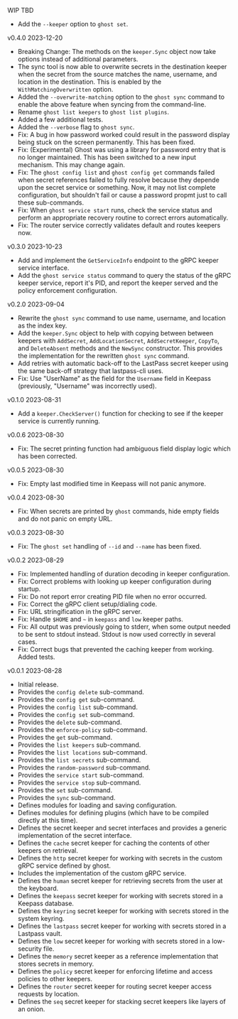 WIP  TBD

 * Add the `--keeper` option to `ghost set`.

v0.4.0  2023-12-20

 * Breaking Change: The methods on the `keeper.Sync` object now take options instead of additional parameters.
 * The sync tool is now able to overwrite secrets in the destination keeper when the secret from the source matches the name, username, and location in the destination. This is enabled by the `WithMatchingOverwritten` option.
 * Added the `--overwrite-matching` option to the `ghost sync` command to enable the above feature when syncing from the command-line.
 * Rename `ghost list keepers` to `ghost list plugins`.
 * Added a few additional tests.
 * Added the `--verbose` flag to `ghost sync`.
 * Fix: A bug in how password worked could result in the password display being stuck on the screen permanently. This has been fixed.
 * Fix: (Experimental) Ghost was using a library for password entry that is no longer maintained. This has been switched to a new input mechanism. This may change again.
 * Fix: The `ghost config list` and `ghost config get` commands failed when secret references failed to fully resolve because they depende upon the secret service or something. Now, it may not list  complete configuration, but shouldn't fail or cause a password propmt just to call these sub-commands.
 * Fix: When `ghost service start` runs, check the service status and perform an appropriate recovery routine to correct errors automatically.
 * Fix: The router service correctly validates default and routes keepers now.

v0.3.0  2023-10-23

 * Add and implement the `GetServiceInfo` endpoint to the gRPC keeper service interface.
 * Add the `ghost service status` command to query the status of the gRPC keeper service, report it's PID, and report the keeper served and the policy enforcement configuration.

v0.2.0  2023-09-04

 * Rewrite the `ghost sync` command to use name, username, and location as the index key.
 * Add the `keeper.Sync` object to help with copying between between keepers with `AddSecret`, `AddLocationSecret`, `AddSecretKeeper`, `CopyTo`, and `DeleteAbsent` methods and the `NewSync` constructor. This provides the implementation for the rewritten `ghost sync` command.
 * Add retries with automatic back-off to the LastPass secret keeper using the same back-off strategy that lastpass-cli uses.
 * Fix: Use "UserName" as the field for the `Username` field in Keepass (previously, "Username" was incorrectly used).

v0.1.0  2023-08-31

 * Add a `keeper.CheckServer()` function for checking to see if the keeper service is currently running.

v0.0.6  2023-08-30

 * Fix: The secret printing function had ambiguous field display logic which has been corrected.

v0.0.5  2023-08-30

 * Fix: Empty last modified time in Keepass will not panic anymore.

v0.0.4  2023-08-30

 * Fix: When secrets are printed by `ghost` commands, hide empty fields and do not panic on empty URL.

v0.0.3  2023-08-30

 * Fix: The `ghost set` handling of `--id` and `--name` has been fixed.

v0.0.2  2023-08-29

 * Fix: Implemented handling of duration decoding in keeper configuration.
 * Fix: Correct problems with looking up keeper configuration during startup.
 * Fix: Do not report error creating PID file when no error occurred.
 * Fix: Correct the gRPC client setup/dialing code.
 * Fix: URL stringification in the gRPC server.
 * Fix: Handle `$HOME` and `~` in `keepass` and `low` keeper paths.
 * Fix: All output was previously going to stderr, when some output needed to be sent to stdout instead. Stdout is now used correctly in several cases.
 * Fix: Correct bugs that prevented the caching keeper from working. Added tests.

v0.0.1  2023-08-28

 * Initial release.
 * Provides the `config delete` sub-command.
 * Provides the `config get` sub-command.
 * Provides the `config list` sub-command.
 * Provides the `config set` sub-command.
 * Provides the `delete` sub-command.
 * Provides the `enforce-policy` sub-command.
 * Provides the `get` sub-command.
 * Provides the `list keepers` sub-command.
 * Provides the `list locations` sub-command.
 * Provides the `list secrets` sub-command.
 * Provides the `random-password` sub-command.
 * Provides the `service start` sub-command.
 * Provides the `service stop` sub-command.
 * Provides the `set` sub-command.
 * Provides the `sync` sub-command.
 * Defines modules for loading and saving configuration.
 * Defines modules for defining plugins (which have to be compiled directly at this time).
 * Defines the secret keeper and secret interfaces and provides a generic implementation of the secret interface.
 * Defines the `cache` secret keeper for caching the contents of other keepers on retrieval.
 * Defines the `http` secret keeper for working with secrets in the custom gRPC service defined by ghost.
 * Includes the implementation of the custom gRPC service.
 * Defines the `human` secret keeper for retrieving secrets from the user at the keyboard.
 * Defines the `keepass` secret keeper for working with secrets stored in a Keepass database.
 * Defines the `keyring` secret keeper for working with secrets stored in the system keyring.
 * Defines the `lastpass` secret keeper for working with secrets stored in a Lastpass vault.
 * Defines the `low` secret keeper for working with secrets stored in a low-security file.
 * Defines the `memory` secret keeper as a reference implementation that stores secrets in memory.
 * Defines the `policy` secret keeper for enforcing lifetime and access policies to other keepers.
 * Defines the `router` secret keeper for routing secret keeper access requests by location.
 * Defines the `seq` secret keeper for stacking secret keepers like layers of an onion.
